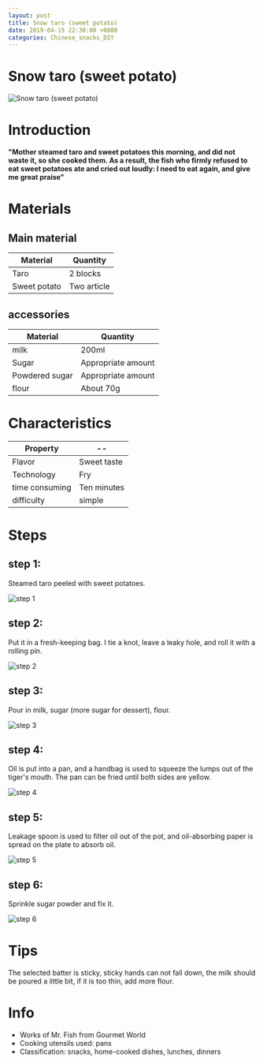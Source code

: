 ```yaml
---
layout: post
title: Snow taro (sweet potato)
date: 2019-04-15 22:30:00 +0800
categories: Chinese_snacks_DIY
---
```


# Snow taro (sweet potato)

![Snow taro (sweet potato)]({{site.baseurl}}/img/408249/408249.jpg)

# Introduction

**"Mother steamed taro and sweet potatoes this morning, and did not waste it, so she cooked them. As a result, the fish who firmly refused to eat sweet potatoes ate and cried out loudly: I need to eat again, and give me great praise"**

# Materials


## Main material

Material|Quantity
--|--
Taro|2 blocks
Sweet potato|Two article

## accessories

Material|Quantity
--|--
milk|200ml
Sugar|Appropriate amount
Powdered sugar|Appropriate amount
flour|About 70g

# Characteristics

Property|--
--|--
Flavor|Sweet taste
Technology|Fry
time consuming|Ten minutes
difficulty|simple

# Steps

## step 1:

Steamed taro peeled with sweet potatoes.

![step 1]({{site.baseurl}}/img/408249/1.jpg)

## step 2:

Put it in a fresh-keeping bag. I tie a knot, leave a leaky hole, and roll it with a rolling pin.

![step 2]({{site.baseurl}}/img/408249/2.jpg)

## step 3:

Pour in milk, sugar (more sugar for dessert), flour.

![step 3]({{site.baseurl}}/img/408249/3.jpg)

## step 4:

Oil is put into a pan, and a handbag is used to squeeze the lumps out of the tiger's mouth. The pan can be fried until both sides are yellow.

![step 4]({{site.baseurl}}/img/408249/4.jpg)

## step 5:

Leakage spoon is used to filter oil out of the pot, and oil-absorbing paper is spread on the plate to absorb oil.

![step 5]({{site.baseurl}}/img/408249/5.jpg)

## step 6:

Sprinkle sugar powder and fix it.

![step 6]({{site.baseurl}}/img/408249/6.jpg)

# Tips

The selected batter is sticky, sticky hands can not fall down, the milk should be poured a little bit, if it is too thin, add more flour.

# Info

- Works of Mr. Fish from Gourmet World
- Cooking utensils used: pans
- Classification: snacks, home-cooked dishes, lunches, dinners